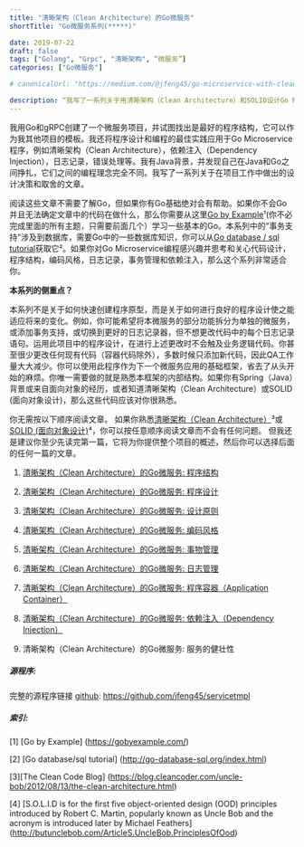 ```yaml
---
title: "清晰架构（Clean Architecture）的Go微服务"
shortTitle: "Go微服务系列(*****)"

date: 2019-07-22
draft: false
tags: ["Golang", "Grpc", "清晰架构", “微服务”]
categories: ["Go微服务"]

# canonicalUrl: "https://medium.com/@jfeng45/go-microservice-with-clean-architecture-a08fa916a5db"

description: “我写了一系列关于用清晰架构（Clean Architecture）和SOLID设计Go Microservice和gRPC 的文章。它讨论了应用程序设计，应用程序布局和项目结构，日志记录，错误处理，事务管理，应用程序容器（Application Container）和依赖注入（Dependency Injection）。“ 
---
```


我用Go和gRPC创建了一个微服务项目，并试图找出是最好的程序结构，它可以作为我其他项目的模板。我还将程序设计和编程的最佳实践应用于Go Microservice程序，例如清晰架构（Clean Architecture），依赖注入（Dependency Injection），日志记录，错误处理等。我有Java背景，并发现自己在Java和Go之间挣扎，它们之间的编程理念完全不同。我写了一系列关于在项目工作中做出的设计决策和取舍的文章。


阅读这些文章不需要了解Go，但如果你有Go基础绝对会有帮助。如果你不会Go并且无法确定文章中的代码在做什么，那么你需要从这里[Go by Example](https://gobyexample.com/)¹(你不必完成里面的所有主题，只需要前面几个）学习一些基本的Go。本系列中的“事务支持”涉及到数据库，需要Go中的一些数据库知识，你可以从[Go database / sql tutorial](http://go-database-sql.org/index.html)获取它²。如果你对Go Microservice编程感兴趣并思考和关心代码设计，程序结构，编码风格，日志记录，事务管理和依赖注入，那么这个系列非常适合你。

**本系列的侧重点？**

本系列不是关于如何快速创建程序原型，而是关于如何进行良好的程序设计使之能适应将来的变化。例如，你可能希望将本微服务的部分功能拆分为单独的微服务，或添加事务支持，或切换到更好的日志记录器，但不想更改代码中的每个日志记录语句。运用此项目中的程序设计，在进行上述更改时不会触及业务逻辑代码。你甚至很少更改任何现有代码（容器代码除外），多数时候只添加新代码，因此QA工作量大大减少。你可以使用此程序作为下一个微服务应用的基础框架，省去了从头开始的麻烦。你唯一需要做的就是熟悉本框架的内部结构。如果你有Spring（Java）背景或来自面向对象的经历，或者知道清晰架构（Clean Architecture）或SOLID (面向对象设计)，那么这些代码应该对你很熟悉。

你无需按以下顺序阅读文章。 如果你熟悉[清晰架构（Clean Architecture）](https://blog.cleancoder.com/uncle-bob/2012/08/13/the-clean-architecture.html)³或[SOLID (面向对象设计)](http://butunclebob.com/ArticleS.UncleBob.PrinciplesOfOod)⁴，你可以按任意顺序阅读文章而不会有任何问题。 但我还是建议你至少先读完第一篇，它将为你提供整个项目的概述，然后你可以选择后面的任何一篇的文章。

1. [清晰架构（Clean Architecture）的Go微服务: 程序结构](https://jfeng45.github.io/posts/go_microservice_application_layout/)

1. [清晰架构（Clean Architecture）的Go微服务: 程序设计](https://jfeng45.github.io/posts/clean_architecture_application_design/)

1. [清晰架构（Clean Architecture）的Go微服务: 设计原则](https://jfeng45.github.io/posts/clean_architecture_design_principle/)

1. [清晰架构（Clean Architecture）的Go微服务: 编码风格](https://jfeng45.github.io/posts/coding_style/)

1. [清晰架构（Clean Architecture）的Go微服务: 事物管理](https://jfeng45.github.io/posts/transaction_support/)

1. [清晰架构（Clean Architecture）的Go微服务: 日志管理](https://jfeng45.github.io/posts/go_logging_and_error_handling/)

1. [清晰架构（Clean Architecture）的Go微服务: 程序容器（Application Container）](https://jfeng45.github.io/posts/application_container/)

1. [清晰架构（Clean Architecture）的Go微服务: 依赖注入（Dependency Injection）](https://jfeng45.github.io/posts/dependency_injection/)

1. 清晰架构（Clean Architecture）的Go微服务: 服务的健壮性

##### **源程序:**

完整的源程序链接 [github](https://github.com/jfeng45/servicetmpl): https://github.com/jfeng45/servicetmpl

##### **索引:**

[1] [Go by Example]
(https://gobyexample.com/)

[2] [Go database/sql tutorial]
(http://go-database-sql.org/index.html)

[3][The Clean Code Blog]
(https://blog.cleancoder.com/uncle-bob/2012/08/13/the-clean-architecture.html)

[4] [S.O.L.I.D is for the first five object-oriented design (OOD) principles introduced by Robert C. Martin, popularly known as Uncle Bob and the acronym is introduced later by Michael Feathers]
(http://butunclebob.com/ArticleS.UncleBob.PrinciplesOfOod)
